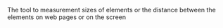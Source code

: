 The tool to measurement sizes of elements or the distance between the elements on web pages or on the screen